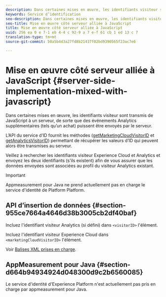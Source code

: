 ```yaml
---
description: Dans certaines mises en œuvre, les identifiants visiteur sont transmis de JavaScript à un serveur, de sorte que des événements Analytics supplémentaires (tels qu’un achat) puissent être envoyés par le serveur.
keywords: Service d’identification
seo-description: Dans certaines mises en œuvre, les identifiants visiteur sont transmis de JavaScript à un serveur, de sorte que des événements Analytics supplémentaires (tels qu’un achat) puissent être envoyés par le serveur.
seo-title: Mise en œuvre côté serveur alliée à JavaScript
title: Mise en œuvre côté serveur alliée à JavaScript
uuid: 256 ea 0 e 7-1 eb 4-4 c 92-9 a 7 e-f 61 cb 1 ed 13 c 7
translation-type: tm+mt
source-git-commit: 50a5b4d3a27fd8b21437f02bd9390565f23ac7e6

---
```



# Mise en œuvre côté serveur alliée à JavaScript {#server-side-implementation-mixed-with-javascript}

Dans certaines mises en œuvre, les identifiants visiteur sont transmis de JavaScript à un serveur, de sorte que des événements Analytics supplémentaires (tels qu’un achat) puissent être envoyés par le serveur.

L’API du service d’ID fournit les méthodes ([getMarketingCloudVisitorID](../../library/get-set/getmcvid.md) et [getAnalyticsVisitorID](../../library/get-set/getanalyticsvisitorid.md)) permettant de récupérer les valeurs d’ID qui peuvent alors être transmises au serveur.

Veillez à rechercher les identifiants visiteur Experience Cloud et Analytics et envoyez les deux identifiants (s’ils existent) afin de vous assurer que les données envoyées sont associées au profil du visiteur Analytics existant.

>[!IMPORTANT]
>
>Appmeasurement pour Java ne prend actuellement pas en charge le service d&#39;identité de Platform Platform.

## API d’insertion de données {#section-955ce7664a4646d38b3005cb2df40baf}

Incluez l&#39;identifiant visiteur Analytics (si défini) dans `<visitorID>` l&#39;élément.

Incluez l&#39;identifiant visiteur Experience Cloud dans `<marketingCloudVisitorID>` l&#39;élément.

Voir [Balises XML prises en charge](https://marketing.adobe.com/developer/en_US/documentation/data-insertion/r-supported-tags).

## AppMeasurement pour Java {#section-d664b94934924d048300d9c2b6560085}

Le service d&#39;identité d&#39;Experience Platform n&#39;est actuellement pas pris en charge par appmeasurement pour Java.
